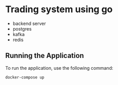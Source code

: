 # Trading system using go

 - backend server
 - postgres
 - kafka
 - redis

## Running the Application

To run the application, use the following command:

```bash
docker-compose up

